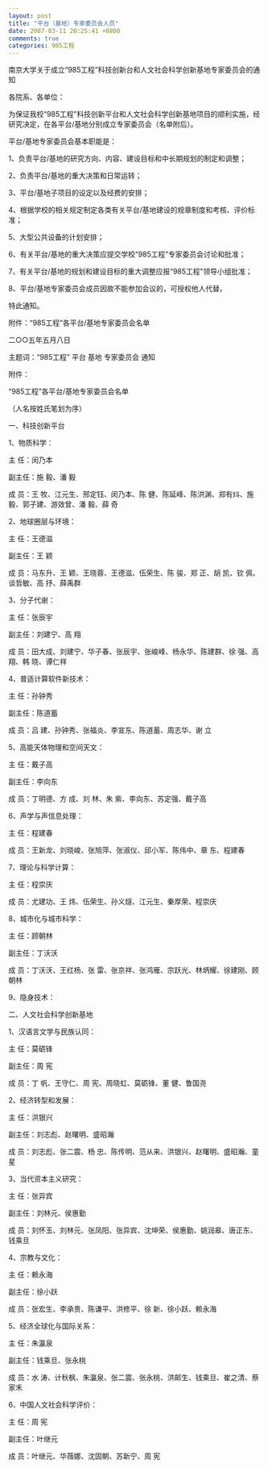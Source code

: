 ```yaml
---
layout: post
title: "平台（基地）专家委员会人员"
date: 2007-03-11 20:25:41 +0800
comments: true
categories: 985工程
---
```


南京大学关于成立“985工程”科技创新台和人文社会科学创新基地专家委员会的通知
 
各院系、各单位：

为保证我校“985工程”科技创新平台和人文社会科学创新基地项目的顺利实施，经研究决定，在各平台/基地分别成立专家委员会（名单附后）。

平台/基地专家委员会基本职能是：

1、负责平台/基地的研究方向、内容、建设目标和中长期规划的制定和调整；

2、负责平台/基地的重大决策和日常运转；

3、平台/基地子项目的设定以及经费的安排；

4、根据学校的相关规定制定各类有关平台/基地建设的规章制度和考核、评价标准；

5、大型公共设备的计划安排；

6、有关平台/基地的重大决策应提交学校“985工程”专家委员会讨论和批准；

7、有关平台/基地的规划和建设目标的重大调整应报“985工程”领导小组批准；

 8、平台/基地专家委员会成员因故不能参加会议的，可授权他人代替。

特此通知。

附件：“985工程”各平台/基地专家委员会名单
 
 
二○○五年五月八日
 
 
主题词：“985工程”  平台  基地  专家委员会  通知

附件：

“985工程”各平台/基地专家委员会名单

（人名按姓氏笔划为序）

一、科技创新平台

1、物质科学：

主  任：闵乃本

 副主任：施  毅、潘  毅

成  员：王  牧、江元生、邢定钰、闵乃本、陈  健、陈延峰、陈洪渊、郑有炓、施  毅、郭子建、游效曾、潘  毅、薛  奇

2、地球圈层与环境：

 主  任：王德滋

 副主任：王  颖

成  员：马东升、王  颖、王晓蓉、王德滋、伍荣生、陈  骏、郑  正、胡  凯、钦  佩、谈哲敏、高  抒、薛禹群

3、分子代谢：

主  任：张辰宇

副主任：刘建宁、高  翔

成  员：田大成、刘建宁、华子春、张辰宇、张峻峰、杨永华、陈建群、徐  强、高  翔、韩  晓、谭仁祥

4、普适计算软件新技术：

主  任：孙钟秀

副主任：陈道蓄

成  员：吕  建、孙钟秀、张福炎、李宣东、陈道蓄、周志华、谢  立

 5、高能天体物理和空间天文：

主  任：戴子高

副主任：李向东

成  员：丁明德、方  成、刘  林、朱  紫、李向东、苏定强、戴子高

6、声学与声信息处理：

主  任：程建春

成  员：王新龙、刘晓峻、张旭萍、张淑仪、邱小军、陈伟中、章  东、程建春

7、理论与科学计算：

主  任：程崇庆

成  员：尤建功、王  炜、伍荣生、孙义燧、江元生、秦厚荣、程崇庆

8、城市化与城市科学：

主  任：顾朝林

副主任：丁沃沃

成  员：丁沃沃、王红杨、张  雷、张京祥、张鸿雁、宗跃光、林炳耀、徐建刚、顾朝林

9、隐身技术：
   
二、人文社会科学创新基地

1、汉语言文学与民族认同：

主  任：莫砺锋

 副主任：周  宪

成  员：丁  帆、王守仁、周  宪、周晓虹、莫砺锋、董  健、鲁国尧

2、经济转型和发展：

主  任：洪银兴

副主任：刘志彪、赵曙明、盛昭瀚


成  员：刘志彪、张二震、杨  忠、陈传明、范从来、洪银兴、赵曙明、盛昭瀚、童  星

3、当代资本主义研究：


主  任：张异宾

副主任：刘林元、侯惠勤

成  员：刘怀玉、刘林元、张凤阳、张异宾、沈坤荣、侯惠勤、姚润皋、唐正东、钱乘旦

4、宗教与文化：

主  任：赖永海

副主任：徐小跃

成  员：张宏生、李承贵、陈谦平、洪修平、徐  新、徐小跃、赖永海

5、经济全球化与国际关系：

主  任：朱瀛泉

副主任：钱乘旦、张永桃

成  员：水  涛、计秋枫、朱瀛泉、张二震、张永桃、洪邮生、钱乘旦、崔之清、蔡家禾

6、中国人文社会科学评价：

主  任：周  宪

副主任：叶继元

成  员：叶继元、华薇娜、沈固朝、苏新宁、周  宪
  

